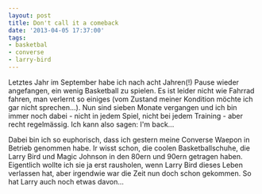 ```yaml
---
layout: post
title: Don't call it a comeback
date: '2013-04-05 17:37:00'
tags:
- basketbal
- converse
- larry-bird
---
```


Letztes Jahr im September habe ich nach acht Jahren(!) Pause wieder angefangen, ein wenig Basketball zu spielen. Es ist leider nicht wie Fahrrad fahren, man verlernt so einiges (vom Zustand meiner Kondition möchte ich gar nicht sprechen...).
Nun sind sieben Monate vergangen und ich bin immer noch dabei - nicht in jedem Spiel, nicht bei jedem Training - aber recht regelmässig. Ich kann also sagen: I'm back...

Dabei bin ich so euphorisch, dass ich gestern meine Converse Waepon in Betrieb genommen habe. Ir wisst schon, die coolen Basketballschuhe, die Larry Bird und Magic Johnson in den 80ern und 90ern getragen haben. Eigentlich wollte ich sie ja erst rausholen, wenn Larry Bird dieses Leben verlassen hat, aber irgendwie war die Zeit nun doch schon gekommen. So hat Larry auch noch etwas davon...